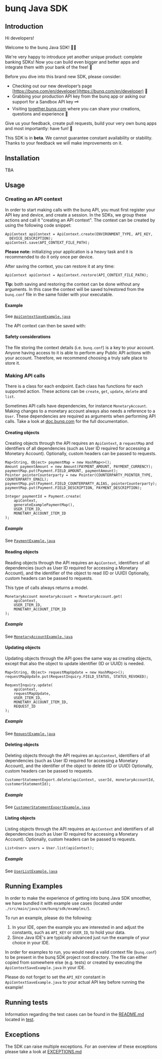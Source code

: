 # bunq Java SDK

## Introduction
Hi developers!

Welcome to the bunq Java SDK! 👨‍💻

We're very happy to introduce yet another unique product: complete banking SDKs! 
Now you can build even bigger and better apps and integrate them with your bank of the free! 🌈

Before you dive into this brand new SDK, please consider:
- Checking out our new developer’s page [https://bunq.com/en/developer](https://bunq.com/en/developer) 🙌  
- Grabbing your production API key from the bunq app or asking our support for a Sandbox API key 🗝
- Visiting [together.bunq.com](https://together.bunq.com) where you can share your creations,
questions and experience 🎤

Give us your feedback, create pull requests, build your very own bunq apps and most importantly:
have fun! 💪

This SDK is in **beta**. We cannot guarantee constant availability or stability. 
Thanks to your feedback we will make improvements on it.

## Installation
TBA

## Usage

### Creating an API context
In order to start making calls with the bunq API, you must first register your API key and device,
and create a session. In the SDKs, we group these actions and call it "creating an API context". The
context can be created by using the following code snippet:

```
ApiContext apiContext = ApiContext.create(ENVIRONMENT_TYPE, API_KEY,
  DEVICE_DESCRIPTION);
apiContext.save(API_CONTEXT_FILE_PATH);
```

**Please note:** initializing your application is a heavy task and it is recommended to do it only once per device.  

After saving the context, you can restore it at any time:

```
ApiContext apiContext = ApiContext.restore(API_CONTEXT_FILE_PATH);
```

**Tip:** both saving and restoring the context can be done without any arguments. In this case the context will be saved
to/restored from the `bunq.conf` file in the same folder with your executable.

#### Example
See [`ApiContextSaveExample.java`](./src/main/java/com/bunq/sdk/examples/ApiContextSaveExample.java)

The API context can then be saved with:

#### Safety considerations
The file storing the context details (i.e. `bunq.conf`) is a key to your account. Anyone having
access to it is able to perform any Public API actions with your account. Therefore, we recommend
choosing a truly safe place to store it.

### Making API calls
There is a class for each endpoint. Each class has functions for each supported action. These
actions can be `create`, `get`, `update`, `delete` and `list`.

Sometimes API calls have dependencies, for instance `MonetaryAccount`. Making changes to a monetary
account always also needs a reference to a `User`. These dependencies are required as arguments when
performing API calls. Take a look at [doc.bunq.com](https://doc.bunq.com) for the full
documentation.

#### Creating objects
Creating objects through the API requires an `ApiContext`, a `requestMap` and identifiers of all
dependencies (such as User ID required for accessing a Monetary Account). Optionally, custom headers
can be passed to requests.


```
Map<String, Object> paymentMap = new HashMap<>();
Amount paymentAmount = new Amount(PAYMENT_AMOUNT, PAYMENT_CURRENCY);
paymentMap.put(Payment.FIELD_AMOUNT, paymentAmount);
Pointer pointerCounterparty = new Pointer(COUNTERPARTY_POINTER_TYPE, COUNTERPARTY_EMAIL);
paymentMap.put(Payment.FIELD_COUNTERPARTY_ALIAS, pointerCounterparty);
paymentMap.put(Payment.FIELD_DESCRIPTION, PAYMENT_DESCRIPTION);

Integer paymentId = Payment.create(
    apiContext,
    generateExamplePaymentMap(),
    USER_ITEM_ID,
    MONETARY_ACCOUNT_ITEM_ID
);
```

##### Example
See [`PaymentExample.java`](./src/main/java/com/bunq/sdk/examples/PaymentExample.java)

#### Reading objects
Reading objects through the API requires an `ApiContext`, identifiers of all dependencies (such as
User ID required for accessing a Monetary Account), and the identifier of the object to read (ID or
UUID) Optionally, custom headers can be passed to requests.

This type of calls always returns a model.

```
MonetaryAccount monetaryAccount = MonetaryAccount.get(
    apiContext,
    USER_ITEM_ID,
    MONETARY_ACCOUNT_ITEM_ID
);
```

##### Example
See [`MonetaryAccountExample.java`](./src/main/java/com/bunq/sdk/examples/MonetaryAccountExample.java)

#### Updating objects
Updating objects through the API goes the same way as creating objects, except that also the object to update identifier 
(ID or UUID) is needed.

```
Map<String, Object> requestMapUpdate = new HashMap<>();
requestMapUpdate.put(RequestInquiry.FIELD_STATUS, STATUS_REVOKED);

RequestInquiry.update(
    apiContext,
    requestMapUpdate,
    USER_ITEM_ID,
    MONETARY_ACCOUNT_ITEM_ID,
    REQUEST_ID
);
```

##### Example
See [`RequestExample.java`](./src/main/java/com/bunq/sdk/examples/RequestExample.java)

#### Deleting objects
Deleting objects through the API requires an `ApiContext`, identifiers of all dependencies (such as User ID required for
accessing a Monetary Account), and the identifier of the object to delete (ID or UUID) Optionally, custom headers can be
passed to requests.

```
CustomerStatementExport.delete(apiContext, userId, monetaryAccountId, customerStatementId);
```

##### Example
See [`CustomerStatementExportExample.java`](./src/main/java/com/bunq/sdk/examples/CustomerStatementExportExample.java)

#### Listing objects
Listing objects through the API requires an `ApiContext` and identifiers of all dependencies (such as User ID required
for accessing a Monetary Account). Optionally, custom headers can be passed to requests.

```
List<User> users = User.list(apiContext);
```

##### Example
See [`UserListExample.java`](./src/main/java/com/bunq/sdk/examples/UserListExample.java)

## Running Examples
In order to make the experience of getting into bunq Java SDK smoother, we
have bundled it with example use cases (located under `./src/main/java/com/bunq/sdk/examples/`).

To run an example, please do the following:
1. In your IDE, open the example you are interested in and adjust the constants,
such as `API_KEY` or `USER_ID`, to hold your data.
2. Since Java IDE's are typically advanced just run the example of your choice in your IDE.

In order for examples to run, you would need a valid context file (`bunq.conf`)
to be present in the bunq SDK project root directory. The file can either copied
from somewhere else (e.g. tests) or created by executing the `ApiContextSaveExample.java` in your
IDE.

Please do not forget to set the `API_KEY` constant in `ApiContextSaveExample.java` to your actual
API key before running the example!

## Running tests
Information regarding the test cases can be found in the [README.md](./src/test/README.md)
located in [test](/src/test).

## Exceptions
The SDK can raise multiple exceptions. For an overview of these exceptions please
take a look at [EXCEPTIONS.md](./src/main/java/com/bunq/sdk/exception/EXCEPTIONS.md)
